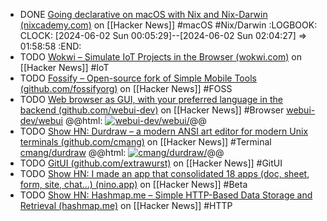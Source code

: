 - DONE [Going declarative on macOS with Nix and Nix-Darwin (nixcademy.com)](https://news.ycombinator.com/item?id=39004785) on [[Hacker News]] #macOS #Nix/Darwin
  :LOGBOOK:
  CLOCK: [2024-06-02 Sun 00:05:29]--[2024-06-02 Sun 02:04:27] =>  01:58:58
  :END:
- TODO [Wokwi – Simulate IoT Projects in the Browser (wokwi.com)](https://news.ycombinator.com/item?id=38979792) on [[Hacker News]] #IoT
- TODO [Fossify – Open-source fork of Simple Mobile Tools (github.com/fossifyorg)](https://news.ycombinator.com/item?id=39002643) on [[Hacker News]] #FOSS
- TODO [Web browser as GUI, with your preferred language in the backend (github.com/webui-dev)](https://news.ycombinator.com/item?id=38830673) on [[Hacker News]] #Browser 
  [webui-dev/webui](https://github.com/webui-dev/webui)
  @@html: <a href="https://github.com/webui-dev/webui/"><img src="https://github-readme-stats-astronomer.vercel.app/api/pin/?username=webui-dev&repo=webui&theme=tokyonight" alt="webui-dev/webui/"/></a>@@
- TODO [Show HN: Durdraw – a modern ANSI art editor for modern Unix terminals (github.com/cmang)](https://news.ycombinator.com/item?id=38830687) on [[Hacker News]] #Terminal 
  [cmang/durdraw](https://github.com/cmang/durdraw)
  @@html: <a href="https://github.com/cmang/durdraw/"><img src="https://github-readme-stats-astronomer.vercel.app/api/pin/?username=cmang&repo=durdraw&theme=tokyonight" alt="cmang/durdraw/"/></a>@@
- TODO [GitUI (github.com/extrawurst)](https://news.ycombinator.com/item?id=38905019) on [[Hacker News]] #GitUI
- TODO [Show HN: I made an app that consolidated 18 apps (doc, sheet, form, site, chat…) (nino.app)](https://news.ycombinator.com/item?id=38901504) on [[Hacker News]] #Beta
- TODO [Show HN: Hashmap.me – Simple HTTP-Based Data Storage and Retrieval (hashmap.me)](https://news.ycombinator.com/item?id=38887252) on [[Hacker News]] #HTTP